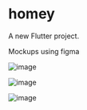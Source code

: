 # homey

A new Flutter project.

Mockups using figma 

![image](https://github.com/Mayssem-17/homey/assets/65128264/9f1e0b32-2ea6-417d-bd93-b9112822a45c)

![image](https://github.com/Mayssem-17/homey/assets/65128264/1921adae-208f-4fd5-bbcd-34afe0b9ed7d)

![image](https://github.com/Mayssem-17/homey/assets/65128264/afac720a-eaf0-453b-bb57-52abf203b048)
